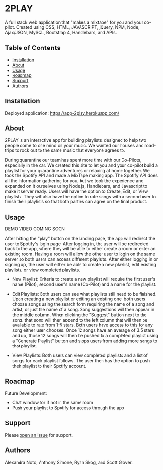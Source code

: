 # 2PLAY

A full stack web application that "makes a mixtape" for you and your co-pilot. Created using CSS, HTML, JAVASCRIPT, jQuery, NPM, Node, Ajax/JSON, MySQL, Bootstrap 4, Handlebars, and APIs. 

## Table of Contents

- [Installation](#installation)
- [About](#about)
- [Usage](#usage)
- [Roadmap](#roadmap)
- [Support](#support)
- [Authors](#authors)

## Installation

Deployed application: https://app-2play.herokuapp.com/

## About

2PLAY is an interactive app for building playlists, designed to help two people come to one mind on your music. 
We wanted our houses and road-trips to rock out to the same music that everyone agrees to. 

During quarantine our team has spent more time with our Co-Pilots, especially in the car. We created this site to let you and your co-pilot build a playlist for your quarantine 
adventures or relaxing at home together. We took the Spotify API and made a MixTape making app. The Spotify API does all the information gathering for you, but we took 
the experience and expanded on it ourselves using Node.js, Handlebars, and Javascript to make it server ready. Users will have the option to Create, Edit, or View playlists. 
They will also have the option to rate songs with a second user to finish their playlists so that both parties can agree on the final product.

## Usage

DEMO VIDEO COMING SOON

After hitting the "play" button on the landing page, the app will redirect the user to Spotify's login page. After logging in, the user will be redirected back to the app, where
they will be able to either create a room or enter an existing room. Having a room will allow the other user to login on the same server so both users can access different playlsits.
After either logging in or signing up, the user will either be able to create a new playlist, edit existing playlists, or view completed playlists.

- New Playlist: Criteria to create a new playlist will require the first user's name (Pilot), second user's name (Co-Pilot) and a name for the playlist.

- Edit Playlists: Both users can see what playlists still need to be finished. Upon creating a new playlist or editing an existing one, both users choose songs using the search form
requiring the name of a song and artist, or just the name of a song. Song suggestions will then appear in the middle column. When clicking the "Suggest" button next to the song, 
that song will then append to the left column that will then be available to rate from 1-5 stars. Both users have access to this for any song either user chooses. Once 12 songs have 
an average of 3.5 stars and up, those 12 songs will then be pushed to a completed playlist using a "Generate Playlist" button and stops users from adding more songs to that playlist.

- View Playlists: Both users can view completed playlists and a list of songs for each playlist follows. The user then has the option to push their playlist to their Spotify account.

## Roadmap

Future Development:

- Chat window for if not in the same room
- Push your playlist to Spotify for access through the app

## Support

Please [open an issue](https://github.com/92til-infinity/Project2x4/issues/new) for support.

## Authors

Alexandra Noto, Anthony Simone, Ryan Skog, and Scott Glover. 
